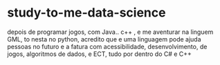 # study-to-me-data-science
depois de programar jogos, com Java.. c++ , e me aventurar na linguem GML, to nesta no python, acredito que e uma linguagem pode ajuda pessoas no futuro e a fatura com acessibilidade, desenvolvimento, de jogos, algoritmos de dados, e ECT, tudo por dentro do C# e C++
